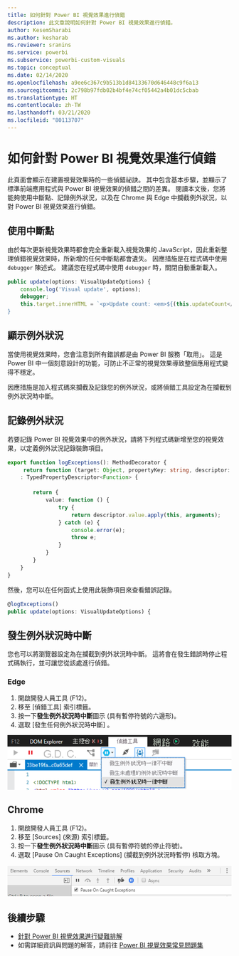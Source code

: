 ```yaml
---
title: 如何針對 Power BI 視覺效果進行偵錯
description: 此文章說明如何針對 Power BI 視覺效果進行偵錯。
author: KesemSharabi
ms.author: kesharab
ms.reviewer: sranins
ms.service: powerbi
ms.subservice: powerbi-custom-visuals
ms.topic: conceptual
ms.date: 02/14/2020
ms.openlocfilehash: a9ee6c367c9b513b1d84133670d646448c9f6a13
ms.sourcegitcommit: 2c798b97fdb02b4bf4e74cf05442a4b01dc5cbab
ms.translationtype: HT
ms.contentlocale: zh-TW
ms.lasthandoff: 03/21/2020
ms.locfileid: "80113707"
---
```

# <a name="how-to-debug-power-bi-visuals"></a>如何針對 Power BI 視覺效果進行偵錯

此頁面會顯示在建置視覺效果時的一些偵錯祕訣。 其中包含基本步驟，並顯示了標準前端應用程式與 Power BI 視覺效果的偵錯之間的差異。
閱讀本文後，您將能夠使用中斷點、記錄例外狀況，以及在 Chrome 與 Edge 中攔截例外狀況，以對 Power BI 視覺效果進行偵錯。

## <a name="using-breakpoints"></a>使用中斷點

由於每次更新視覺效果時都會完全重新載入視覺效果的 JavaScript，因此重新整理偵錯視覺效果時，所新增的任何中斷點都會遺失。 因應措施是在程式碼中使用 `debugger` 陳述式。 建議您在程式碼中使用 `debugger` 時，關閉自動重新載入。

```typescript
public update(options: VisualUpdateOptions) {
    console.log('Visual update', options);
    debugger;
    this.target.innerHTML = `<p>Update count: <em>${(this.updateCount</em></p>`;
}
```


## <a name="showing-exceptions"></a>顯示例外狀況

當使用視覺效果時，您會注意到所有錯誤都是由 Power BI 服務「取用」。 這是 Power BI 中一個刻意設計的功能，可防止不正常的視覺效果導致整個應用程式變得不穩定。

因應措施是加入程式碼來攔截及記錄您的例外狀況，或將偵錯工具設定為在攔截到例外狀況時中斷。


## <a name="log-exceptions"></a>記錄例外狀況

若要記錄 Power BI 視覺效果中的例外狀況，請將下列程式碼新增至您的視覺效果，以定義例外狀況記錄裝飾項目。

```typescript
export function logExceptions(): MethodDecorator {
     return function (target: Object, propertyKey: string, descriptor: TypedPropertyDescriptor<Function>)
    : TypedPropertyDescriptor<Function> {
            
        return {
            value: function () {
                try {
                    return descriptor.value.apply(this, arguments);
                } catch (e) {
                    console.error(e);
                    throw e;
                }
            }
        }
    }
}
```
然後，您可以在任何函式上使用此裝飾項目來查看錯誤記錄。

```typescript
@logExceptions()
public update(options: VisualUpdateOptions) {
```

## <a name="break-on-exceptions"></a>發生例外狀況時中斷

您也可以將瀏覽器設定為在攔截到例外狀況時中斷。 這將會在發生錯誤時停止程式碼執行，並可讓您從該處進行偵錯。

### <a name="edge"></a>Edge

1. 開啟開發人員工具 (F12)。
2. 移至 [偵錯工具]  索引標籤。
3. 按一下**發生例外狀況時中斷**圖示 (具有暫停符號的六邊形)。
4. 選取 [發生任何例外狀況時中斷]  。

![資料角色欄位](media/visuals-how-to-debug/how-to-debug-edge.png)

## <a name="chrome"></a>Chrome

1. 開啟開發人員工具 (F12)。
2. 移至 [Sources]  \(來源\) 索引標籤。
3. 按一下**發生例外狀況時中斷**圖示 (具有暫停符號的停止符號)。
4. 選取 [Pause On Caught Exceptions]  \(攔截到例外狀況時暫停\) 核取方塊。

![資料角色欄位](media/visuals-how-to-debug/how-to-debug-chrome.png)

## <a name="next-steps"></a>後續步驟
* [針對 Power BI 視覺效果進行疑難排解](power-bi-custom-visuals-troubleshoot.md)
* 如需詳細資訊與問題的解答，請前往 [Power BI 視覺效果常見問題集](power-bi-custom-visuals-faq.md#organizational-power-bi-visuals)
